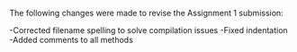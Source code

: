 The following changes were made to revise the Assignment 1 submission:

  -Corrected filename spelling to solve compilation issues
  -Fixed indentation
  -Added comments to all methods
